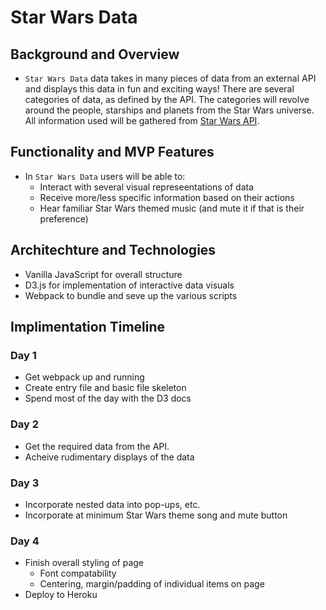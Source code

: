 # Star Wars Data
## Background and Overview
* `Star Wars Data` data takes in many pieces of data from an external API and displays this 
data in fun and exciting ways!  There are several categories of data, as defined by the API.  The categories will revolve around the people, starships and planets from the Star Wars universe.  All information used will be gathered from [Star Wars API](https://swapi.co).
## Functionality and MVP Features
* In `Star Wars Data` users will be able to:
  * Interact with several visual represeentations of data
  * Receive more/less specific information based on their actions
  * Hear familiar Star Wars themed music (and mute it if that is their preference)
## Architechture and Technologies
* Vanilla JavaScript for overall structure
* D3.js for implementation of interactive data visuals
* Webpack to bundle and seve up the various scripts
## Implimentation Timeline
### Day 1
* Get webpack up and running
* Create entry file and basic file skeleton
* Spend most of the day with the D3 docs
### Day 2
* Get the required data from the API.
* Acheive rudimentary displays of the data
### Day 3
* Incorporate nested data into pop-ups, etc.
* Incorporate at minimum Star Wars theme song and mute button
### Day 4
* Finish overall styling of page
  * Font compatability
  * Centering, margin/padding of individual items on page
* Deploy to Heroku

